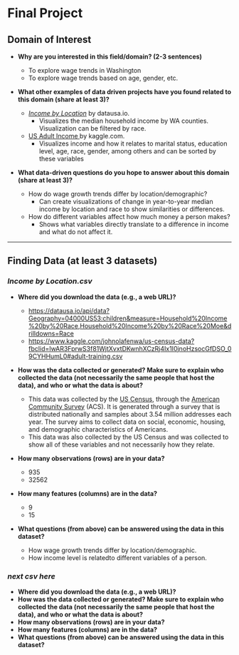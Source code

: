 # Final Project

## Domain of Interest

- **Why are you interested in this field/domain? (2-3 sentences)**
    - To explore wage trends in Washington
    - To explore wage trends based on age, gender, etc.

- **What other examples of data driven projects have you found related to this domain (share at least 3)?**
    - [_Income by Location_](https://datausa.io/profile/geo/washington#income_geo) by datausa.io. 
        - Visualizes the median household income by WA counties. Visualization can be filtered by race.
    - [ US Adult Income ](https://www.kaggle.com/johnolafenwa/us-census-data?fbclid=IwAR3FprwS3f81WjtXvxtDKwnhXCzRj4Ix1I0jnoHzsocGfDSO_09CYHHumL0#adult-training.csv) by kaggle.com.
        - Visualizes income and how it relates to marital status, education level, age, race, gender, among others and can be sorted by these variables

- **What data-driven questions do you hope to answer about this domain (share at least 3)?**
    - How do wage growth trends differ by location/demographic?
        - Can create visualizations of change in year-to-year median income by location and race to show similarities or differences.
    - How do different variables affect how much money a person makes?
        - Shows what variables directly translate to a difference in income and what do not affect it.

***
## Finding Data (at least 3 datasets)

### _Income by Location.csv_
- **Where did you download the data (e.g., a web URL)?**
    - https://datausa.io/api/data?Geography=04000US53:children&measure=Household%20Income%20by%20Race,Household%20Income%20by%20Race%20Moe&drilldowns=Race
    - https://www.kaggle.com/johnolafenwa/us-census-data?fbclid=IwAR3FprwS3f81WjtXvxtDKwnhXCzRj4Ix1I0jnoHzsocGfDSO_09CYHHumL0#adult-training.csv

- **How was the data collected or generated? Make sure to explain who collected the data (not necessarily the same people that host the data), and who or what the data is about?**
    - This data was collected by the [US Census](https://www.census.gov/en.html), through the [American Community Survey](https://www.census.gov/programs-surveys/acs/methodology.html) (ACS). It is generated through a survey that is distributed nationally and samples about 3.54 million addresses each year. The survey aims to collect data on social, economic, housing, and demographic characteristics of Americans.
    - This data was also collected by the US Census and was collected to show all of these variables and not necessarily how they relate.
- **How many observations (rows) are in your data?**
    - 935
    - 32562

- **How many features (columns) are in the data?**
    - 9
    - 15

- **What questions (from above) can be answered using the data in this dataset?**
    - How wage growth trends differ by location/demographic.
    - How income level is relatedto different variables of a person.
    

### _next csv here_
- **Where did you download the data (e.g., a web URL)?**
- **How was the data collected or generated? Make sure to explain who collected the data (not necessarily the same people that host the data), and who or what the data is about?**
- **How many observations (rows) are in your data?**
- **How many features (columns) are in the data?**
- **What questions (from above) can be answered using the data in this dataset?**
